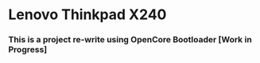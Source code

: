# Lenovo Thinkpad X240

### This is a project re-write using OpenCore Bootloader [Work in Progress]
